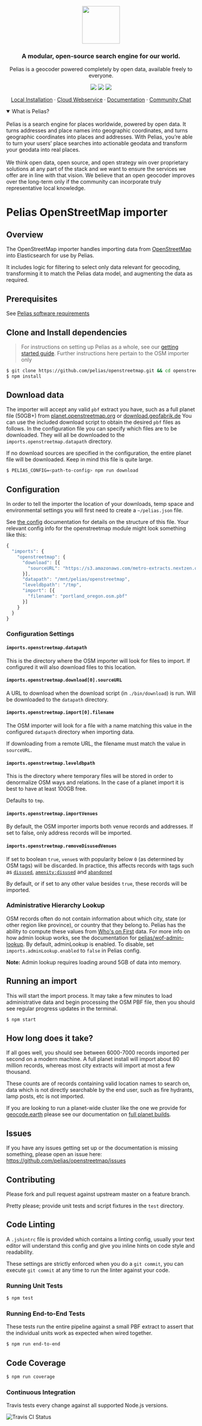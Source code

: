 <p align="center">
  <img height="100" src="https://raw.githubusercontent.com/pelias/design/master/logo/pelias_github/Github_markdown_hero.png">
</p>
<h3 align="center">A modular, open-source search engine for our world.</h3>
<p align="center">Pelias is a geocoder powered completely by open data, available freely to everyone.</p>
<p align="center">
<a href="https://en.wikipedia.org/wiki/MIT_License"><img src="https://img.shields.io/github/license/pelias/api?style=flat&color=orange" /></a>
<a href="https://hub.docker.com/u/pelias"><img src="https://img.shields.io/docker/pulls/pelias/api?style=flat&color=informational" /></a>
<a href="https://gitter.im/pelias/pelias"><img src="https://img.shields.io/gitter/room/pelias/pelias?style=flat&color=yellow" /></a>
</p>
<p align="center">
	<a href="https://github.com/pelias/docker">Local Installation</a> ·
        <a href="https://geocode.earth">Cloud Webservice</a> ·
	<a href="https://github.com/pelias/documentation">Documentation</a> ·
	<a href="https://gitter.im/pelias/pelias">Community Chat</a>
</p>
<details open>
<summary>What is Pelias?</summary>
<br />
Pelias is a search engine for places worldwide, powered by open data. It turns addresses and place names into geographic coordinates, and turns geographic coordinates into places and addresses. With Pelias, you’re able to turn your users’ place searches into actionable geodata and transform your geodata into real places.
<br /><br />
We think open data, open source, and open strategy win over proprietary solutions at any part of the stack and we want to ensure the services we offer are in line with that vision. We believe that an open geocoder improves over the long-term only if the community can incorporate truly representative local knowledge.
</details>

# Pelias OpenStreetMap importer

## Overview

The OpenStreetMap importer handles importing data from [OpenStreetMap](https://www.openstreetmap.org/) into Elasticsearch for use by Pelias.

It includes logic for filtering to select only data relevant for geocoding, transforming it to match the Pelias data model, and augmenting the data as required.

## Prerequisites

See [Pelias software requirements](https://github.com/pelias/documentation/blob/master/requirements.md)

## Clone and Install dependencies

> For instructions on setting up Pelias as a whole, see our [getting started guide](https://github.com/pelias/documentation/blob/master/getting_started_install.md). Further instructions here pertain to the OSM importer only

```bash
$ git clone https://github.com/pelias/openstreetmap.git && cd openstreetmap;
$ npm install
```

## Download data

The importer will accept any valid `pbf` extract you have, such as a full planet file (50GB+) from [planet.openstreetmap.org](https://planet.openstreetmap.org) or [download.geofabrik.de](https://download.geofabrik.de)
You can use the included download script to obtain the desired `pbf` files as follows. In the configuration file you can
specify which files are to be downloaded. They will all be downloaded to the `imports.openstreetmap.datapath` directory.

If no download sources are specified in the configuration, the entire planet file will be downloaded. Keep in mind this file is quite large.

```bash
$ PELIAS_CONFIG=<path-to-config> npm run download
```

## Configuration

In order to tell the importer the location of your downloads, temp space and environmental settings you will first need to create a `~/pelias.json` file.

See [the config](https://github.com/pelias/config) documentation for details on the structure of this file. Your relevant config info for the openstreetmap module might look something like this:

```javascript
{
  "imports": {
    "openstreetmap": {
      "download": [{
        "sourceURL": "https://s3.amazonaws.com/metro-extracts.nextzen.org/portland_oregon.osm.pbf"
      }],
      "datapath": "/mnt/pelias/openstreetmap",
      "leveldbpath": "/tmp",
      "import": [{
        "filename": "portland_oregon.osm.pbf"
      }]
    }
  }
}
```

### Configuration Settings

#### `imports.openstreetmap.datapath`

This is the directory where the OSM importer will look for files to import. If configured it will also download files to this location.

#### `imports.openstreetmap.download[0].sourceURL`

A URL to download when the download script (in `./bin/download`) is run. Will be downloaded to the `datapath` directory.

#### `imports.openstreetmap.import[0].filename`

The OSM importer will look for a file with a name matching this value in the configured `datapath` directory when importing data.

If downloading from a remote URL, the filename must match the value in `sourceURL`.

#### `imports.openstreetmap.leveldbpath`

This is the directory where temporary files will be stored in order to
denormalize OSM ways and relations. In the case of a planet import it is best
to have at least 100GB free.

Defaults to `tmp`.

#### `imports.openstreetmap.importVenues`

By default, the OSM importer imports both venue records and addresses. If set to false, only address records will be imported.

#### `imports.openstreetmap.removeDisusedVenues`

If set to boolean `true`, `venue`s with popularity below `0` (as determined by OSM tags) will be
discarded. In practice, this affects records with tags such as
[`disused`](https://wiki.openstreetmap.org/wiki/Key:disused#disused:_namespace),
[`amenity:disused`](https://wiki.openstreetmap.org/wiki/Tag:amenity%3Ddisused) and
[`abandoned`](https://wiki.openstreetmap.org/wiki/Key:abandoned:)

By default, or if set to any other value besides `true`, these records will be imported.

### Administrative Hierarchy Lookup

OSM records often do not contain information about which city, state (or
other region like province), or country that they belong to. Pelias has the
ability to compute these values from [Who's on First](http://www.whosonfirst.org/) data.
For more info on how admin lookup works, see the documentation for
[pelias/wof-admin-lookup](https://github.com/pelias/wof-admin-lookup). By default,
adminLookup is enabled.  To disable, set `imports.adminLookup.enabled` to `false` in Pelias config.

**Note:** Admin lookup requires loading around 5GB of data into memory.

## Running an import

This will start the import process. It may take a few minutes to load administrative data and begin processing the OSM PBF file, then you should see regular progress updates in the terminal.

```bash
$ npm start
```

## How long does it take?

If all goes well, you should see between 6000-7000 records imported per second on a modern machine. A full planet install will import about 80 million records, whereas most city extracts will import at most a few thousand.

These counts are of records containing valid location names to search on, data which is not directly searchable by the end user, such as fire hydrants, lamp posts, etc is not imported.

If you are looking to run a planet-wide cluster like the one we provide for [geocode.earth](https://geocode.earth) please see our documentation on [full planet builds](https://github.com/pelias/documentation/blob/master/full_planet_considerations.md#importer-machine).

## Issues

If you have any issues getting set up or the documentation is missing something, please open an issue here: https://github.com/pelias/openstreetmap/issues

## Contributing

Please fork and pull request against upstream master on a feature branch.

Pretty please; provide unit tests and script fixtures in the `test` directory.

## Code Linting

A `.jshintrc` file is provided which contains a linting config, usually your text editor will understand this config and give you inline hints on code style and readability.

These settings are strictly enforced when you do a `git commit`, you can execute `git commit` at any time to run the linter against your code.

### Running Unit Tests

```bash
$ npm test
```

### Running End-to-End Tests

These tests run the entire pipeline against a small PBF extract to assert that the individual units work as expected when wired together.

```bash
$ npm run end-to-end
```

## Code Coverage

```bash
$ npm run coverage
```

### Continuous Integration

Travis tests every change against all supported Node.js versions.

![Travis CI Status](https://travis-ci.org/pelias/openstreetmap.svg)
